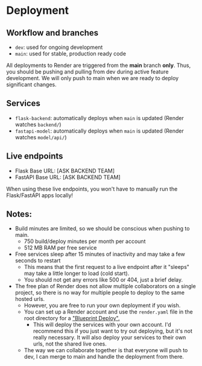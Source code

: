 # Deployment 

## Workflow and branches 
- `dev`: used for ongoing development 
- `main`: used for stable, production ready code 

All deployments to Render are triggered from the **main** branch **only**. Thus, you should be pushing and pulling from dev during active feature development. We will only push to main when we are ready to deploy significant changes.

## Services 
- `flask-backend`: automatically deploys when `main` is updated (Render watches `backend/`)
- `fastapi-model`: automatically deploys when `main` is updated (Render watches `model/api/`)

## Live endpoints 
- Flask Base URL: [ASK BACKEND TEAM]
- FastAPI Base URL: [ASK  BACKEND TEAM]

When using these live endpoints, you won't have to manually run the Flask/FastAPI apps locally! 

## Notes: 
- Build minutes are limited, so we should be conscious when pushing to main. 
  - 750 build/deploy minutes per month per account
  - 512 MB RAM per free service
- Free services sleep after 15 minutes of inactivity and may take a few seconds to restart 
    - This means that the first request to a live endpoint after it "sleeps" may take a little longer to load (cold start). 
    - You should not get any errors like 500 or 404, just a brief delay. 
- The free plan of Render does not allow multiple collaborators on a single project, so there is no way for multiple people to deploy to the same hosted urls. 
  - However, you are free to run your own deployment if you wish. 
  - You can set up a Render account and use the `render.yaml` file in the root directory for a ["Blueprint Deploy".](https://render.com/docs/infrastructure-as-code) 
    - This will deploy the services with your own account. I'd recommend this if you just want to try out deploying, but it's not really necessary. It will also deploy your services to their own urls, not the shared live ones.
  - The way we can collaborate together is that everyone will push to dev, I can merge to main and handle the deployment from there.  